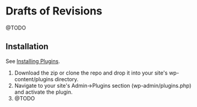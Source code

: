 
# Drafts of Revisions

@TODO


## Installation

See [Installing Plugins](http://codex.wordpress.org/Managing_Plugins#Installing_Plugins).

1. Download the zip or clone the repo and drop it into your site's wp-content/plugins directory.
1. Navigate to your site's Admin->Plugins section (wp-admin/plugins.php) and activate the plugin.
1. @TODO